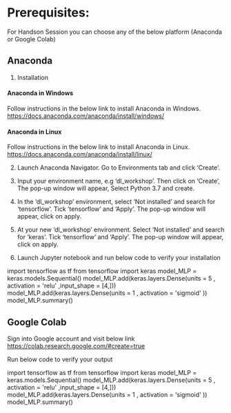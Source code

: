 # Prerequisites:

For Handson Session you can choose any of the below platform (Anaconda or Google Colab)

## Anaconda 
1. Installation
#### Anaconda in Windows
Follow instructions in the below link to install Anaconda in Windows.
https://docs.anaconda.com/anaconda/install/windows/
#### Anaconda in Linux
Follow instructions in the below link to install Anaconda in Linux.
https://docs.anaconda.com/anaconda/install/linux/

2. Launch Anaconda Navigator. Go to Environments tab and click ‘Create’.

3. Input your environment name, e.g ‘dl_workshop’. Then click on ‘Create’, The pop-up window will appear, Select Python 3.7  and create. 
4. In the ‘dl_workshop’ environment, select ‘Not installed’ and search for ‘tensorflow’. Tick ‘tensorflow’ and ‘Apply’. The pop-up window will appear, click on apply. 
5. At your new ‘dl_workshop’ environment. Select ‘Not installed’ and search for ‘keras’. Tick ‘tensorflow’ and ‘Apply’. The pop-up window will appear, click on apply. 

6. Launch Jupyter notebook and run below code to verify your installation

import tensorflow as tf
from tensorflow import keras
model_MLP = keras.models.Sequential()
model_MLP.add(keras.layers.Dense(units = 5 , activation = 'relu' ,input_shape = [4,]))
model_MLP.add(keras.layers.Dense(units = 1 , activation = 'sigmoid' ))
model_MLP.summary()



## Google Colab

Sign into Google account and visit below link
https://colab.research.google.com/#create=true

Run below code to verify your output

import tensorflow as tf
from tensorflow import keras
model_MLP = keras.models.Sequential()
model_MLP.add(keras.layers.Dense(units = 5 , activation = 'relu' ,input_shape = [4,]))
model_MLP.add(keras.layers.Dense(units = 1 , activation = 'sigmoid' ))
model_MLP.summary()


